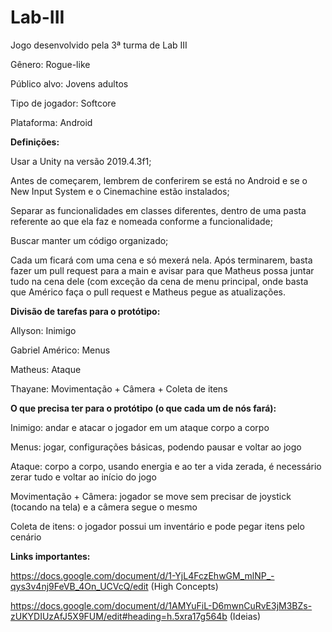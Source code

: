 # Lab-III
Jogo desenvolvido pela 3ª turma de Lab III

Gênero: Rogue-like

Público alvo: Jovens adultos

Tipo de jogador: Softcore

Plataforma: Android

**Definições:**

Usar a Unity na versão 2019.4.3f1;

Antes de começarem, lembrem de conferirem se está no Android e se o New Input System e o Cinemachine estão instalados;

Separar as funcionalidades em classes diferentes, dentro de uma pasta referente ao que ela faz e nomeada conforme a funcionalidade;

Buscar manter um código organizado;

Cada um ficará com uma cena e só mexerá nela. Após terminarem, basta fazer um pull request para a main e avisar para que Matheus possa juntar tudo na cena dele (com exceção da cena de menu principal, onde basta que Américo faça o pull request e Matheus pegue as atualizações. 

**Divisão de tarefas para o protótipo:**

Allyson: Inimigo

Gabriel Américo: Menus

Matheus: Ataque

Thayane: Movimentação + Câmera + Coleta de itens

**O que precisa ter para o protótipo (o que cada um de nós fará):**

Inimigo: andar e atacar o jogador em um ataque corpo a corpo

Menus: jogar, configurações básicas, podendo pausar e voltar ao jogo

Ataque: corpo a corpo, usando energia e ao ter a vida zerada, é necessário zerar tudo e voltar ao início do jogo

Movimentação + Câmera: jogador se move sem precisar de joystick (tocando na tela) e a câmera segue o mesmo

Coleta de itens: o jogador possui um inventário e pode pegar itens pelo cenário

**Links importantes:**

https://docs.google.com/document/d/1-YjL4FczEhwGM_mlNP_-qys3v4nj9FeVB_4On_UCVcQ/edit (High Concepts)

https://docs.google.com/document/d/1AMYuFiL-D6mwnCuRvE3jM3BZs-zUKYDIUzAfJ5X9FUM/edit#heading=h.5xra17g564b (Ideias)
